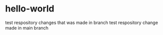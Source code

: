 # hello-world
test respository
changes that was made in branch
test respository change made in main branch